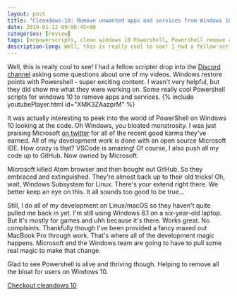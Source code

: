 ```yaml
---
layout: post
title: "Cleandows-10: Remove unwanted apps and services from Windows 10 with Powershell"
date: 2019-01-12 09:06:45+00
categories: [review]
tags: [mrpowerscripts, clean windows 10 Powershell, Powershell remove apps windows 10, windows 10 remove apps]
description-long: Well, this is really cool to see! I had a fellow scripter drop into the Discord channel asking some questions about one of my videos. Windows restore points with Powershell - super exciting content. I wasn't very helpful, but they did show me what they were working on. Some really cool Powershell scripts for windows 10 to remove apps and services.
---
```


Well, this is really cool to see! I had a fellow scripter drop into the [Discord channel](https://bit.ly/mrps-discord) asking some questions about one of my videos. Windows restore points with Powershell - super exciting content. I wasn't very helpful, but they did show me what they were working on. Some really cool Powershell scripts for windows 10 to remove apps and services. {% include youtubePlayer.html id="XMK3ZAazprM" %}

It was actually interesting to peek into the world of PowerShell on Windows 10 looking at the code. Oh Windows, you bloated monstrosity. I was just praising Microsoft [on twitter](https://bit.ly/mrps-twitter) for all of the recent good karma they've earned. All of my development work is done with an open source Microsoft IDE. How crazy is that? VSCode is amazing! Of course, I also push all my code up to GitHub. Now owned by Microsoft.

Microsoft killed Atom browser and then bought out GitHub. So they embraced and extinguished. They're almost back up to their old tricks! Oh, wait, Windows Subsystem for Linux. There's your extend right there. We better keep an eye on this. It all sounds too good to be true...

Still, I do all of my development on Linux/macOS so they haven't quite pulled me back in yet. I'm still using Windows 8.1 on a six-year-old laptop. But it's mostly for games and uhh because it's there. Works great. No complaints. Thankfully though I've been provided a fancy maxed out MacBook Pro through work. That's where all of the development magic happens. Microsoft and the Windows team are going to have to pull some real magic to make that change.

Glad to see Powershell is alive and thriving though. Helping to remove all the bloat for users on Windows 10.

[Checkout cleandows 10](https://github.com/Ignaciox/Cleandows-10)
